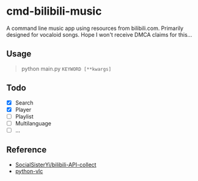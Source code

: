 # cmd-bilibili-music

A command line music app using resources from bilibili.com. Primarily designed for vocaloid songs. Hope I won't receive DMCA claims for this...

## Usage

> python main.py `KEYWORD [**kwargs]`

## Todo

- [X] Search
- [X] Player
- [ ] Playlist
- [ ] Multilanguage
- [ ] ...

## Reference

- [SocialSisterYi/bilibili-API-collect](https://github.com/SocialSisterYi/bilibili-API-collect)
- [python-vlc](https://pypi.org/project/python-vlc/)
